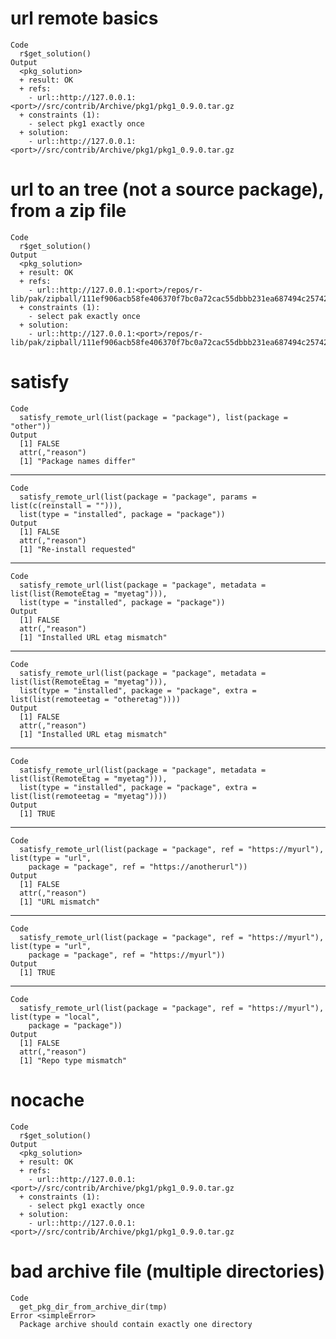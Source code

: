 # url remote basics

    Code
      r$get_solution()
    Output
      <pkg_solution>
      + result: OK
      + refs:
        - url::http://127.0.0.1:<port>//src/contrib/Archive/pkg1/pkg1_0.9.0.tar.gz
      + constraints (1):
        - select pkg1 exactly once
      + solution:
        - url::http://127.0.0.1:<port>//src/contrib/Archive/pkg1/pkg1_0.9.0.tar.gz

# url to an tree (not a source package), from a zip file

    Code
      r$get_solution()
    Output
      <pkg_solution>
      + result: OK
      + refs:
        - url::http://127.0.0.1:<port>/repos/r-lib/pak/zipball/111ef906acb58fe406370f7bc0a72cac55dbbb231ea687494c25742ca521255a
      + constraints (1):
        - select pak exactly once
      + solution:
        - url::http://127.0.0.1:<port>/repos/r-lib/pak/zipball/111ef906acb58fe406370f7bc0a72cac55dbbb231ea687494c25742ca521255a

# satisfy

    Code
      satisfy_remote_url(list(package = "package"), list(package = "other"))
    Output
      [1] FALSE
      attr(,"reason")
      [1] "Package names differ"

---

    Code
      satisfy_remote_url(list(package = "package", params = list(c(reinstall = ""))),
      list(type = "installed", package = "package"))
    Output
      [1] FALSE
      attr(,"reason")
      [1] "Re-install requested"

---

    Code
      satisfy_remote_url(list(package = "package", metadata = list(list(RemoteEtag = "myetag"))),
      list(type = "installed", package = "package"))
    Output
      [1] FALSE
      attr(,"reason")
      [1] "Installed URL etag mismatch"

---

    Code
      satisfy_remote_url(list(package = "package", metadata = list(list(RemoteEtag = "myetag"))),
      list(type = "installed", package = "package", extra = list(list(remoteetag = "otheretag"))))
    Output
      [1] FALSE
      attr(,"reason")
      [1] "Installed URL etag mismatch"

---

    Code
      satisfy_remote_url(list(package = "package", metadata = list(list(RemoteEtag = "myetag"))),
      list(type = "installed", package = "package", extra = list(list(remoteetag = "myetag"))))
    Output
      [1] TRUE

---

    Code
      satisfy_remote_url(list(package = "package", ref = "https://myurl"), list(type = "url",
        package = "package", ref = "https://anotherurl"))
    Output
      [1] FALSE
      attr(,"reason")
      [1] "URL mismatch"

---

    Code
      satisfy_remote_url(list(package = "package", ref = "https://myurl"), list(type = "url",
        package = "package", ref = "https://myurl"))
    Output
      [1] TRUE

---

    Code
      satisfy_remote_url(list(package = "package", ref = "https://myurl"), list(type = "local",
        package = "package"))
    Output
      [1] FALSE
      attr(,"reason")
      [1] "Repo type mismatch"

# nocache

    Code
      r$get_solution()
    Output
      <pkg_solution>
      + result: OK
      + refs:
        - url::http://127.0.0.1:<port>//src/contrib/Archive/pkg1/pkg1_0.9.0.tar.gz
      + constraints (1):
        - select pkg1 exactly once
      + solution:
        - url::http://127.0.0.1:<port>//src/contrib/Archive/pkg1/pkg1_0.9.0.tar.gz

# bad archive file (multiple directories)

    Code
      get_pkg_dir_from_archive_dir(tmp)
    Error <simpleError>
      Package archive should contain exactly one directory

